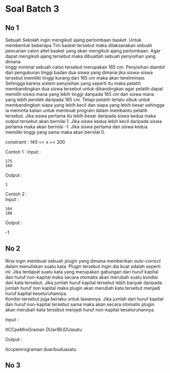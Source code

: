 # Soal Batch 3

## No 1

  Sebuah Sekolah ingin mengikuti ajang perlombaan basket. Untuk membentuk beberapa Tim basket tersebut maka dilaksanakan sebuah pencarian 
calon atlet basket yang akan mengikuti ajang perlombaan. Agar dapat mengikuti ajang tersebut maka dibuatlah sebuah penyisihan yang dimana  
tinggi minimal sebuah calon tersebut merupakan 165 cm. Penyisihan diambil dari pengukuran tinggi badan dua siswa yang dimana jika siswa-siswa 
tersebut memiliki tinggi kurang dari 165 cm maka akan tereliminasi. Sehingga karena sistem penyisihan yang seperti itu maka pelatih membandingkan 
dua siswa tersebut untuk dibandingkan agar pelatih dapat memilih siswa mana yang lebih tinggi daripada 165 cm dan siswa mana yang lebih pendek 
daripada 165 cm. 
  Tetapi pelatih terlalu sibuk untuk membandingkan siapa yang lebih kecil dan siapa yang lebih besar sehingga ia meminta kalian 
untuk membuat program dalam membantu pelatih tersebut. Jika siswa pertama itu lebih besar daripada siswa kedua maka output 
tersebut akan bernilai 1. Jika siswa kedua lebih kecil daripada siswa pertama maka akan bernilai -1. Jika siswa pertama dan siswa kedua memiliki 
tinggi yang sama maka akan bernilai 0. 

constraint : 
  140 =< x =< 200

Contoh 1 : 
  Input :

    175
    160 

  Output :
    
    1
     
    

Contoh 2 :  
  Input : 

    164
    180

  Output : 

   -1
    

## No 2 
  
  Rina ingin membuat sebuah plugin yang dimana memberikan _auto-correct_ dalam  menuliskan suatu kata. 
Plugin tersebut ingin dia buat adalah seperti ini:
Jika terdapat suatu kata yang merupakan gabungan dari huruf kapital dan huruf non-kapital maka secara otomatis akan merubah suatu kondisi dari
kata tersebut. Jika jumlah huruf kapital tersebut lebih banyak daripada jumlah huruf non kapital maka plugin akan merubah kata tersebut menjadi 
huruf kapital keseluruhannya.  
Kondisi tersebut juga berlaku untuk lawannya. Jika jumlah dari huruf kapital dan huruf non-kapital tersebut sama maka akan secara otomatis plugin 
akan merubah kata tersebut menjadi huruf non-kapital keseluruhannya.

Input : 

  ItCCpeMroGraman
  DUarIBUDUasatu

Output :

  itccpemrograman
  duaribuduasatu

## No 3
